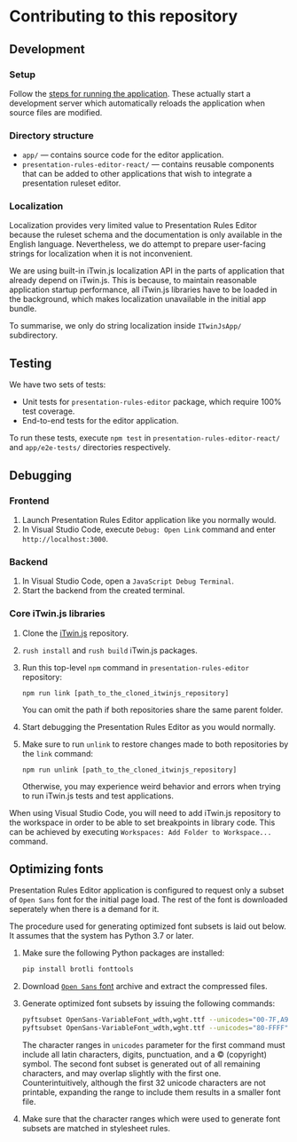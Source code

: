 # Contributing to this repository

## Development

### Setup

Follow the [steps for running the application](./README.md#using). These actually start a development server which automatically reloads the application when source files are modified.

### Directory structure

- `app/` — contains source code for the editor application.
- `presentation-rules-editor-react/` — contains reusable components that can be added to other applications that wish to integrate a presentation ruleset editor.

### Localization

Localization provides very limited value to Presentation Rules Editor because the ruleset schema and the documentation is only available in the English language. Nevertheless, we do attempt to prepare user-facing strings for localization when it is not inconvenient.

We are using built-in iTwin.js localization API in the parts of application that already depend on iTwin.js. This is because, to maintain reasonable application startup performance, all iTwin.js libraries have to be loaded in the background, which makes localization unavailable in the initial app bundle.

To summarise, we only do string localization inside `ITwinJsApp/` subdirectory.

## Testing

We have two sets of tests:

- Unit tests for `presentation-rules-editor` package, which require 100% test coverage.
- End-to-end tests for the editor application.

To run these tests, execute `npm test` in `presentation-rules-editor-react/` and `app/e2e-tests/` directories respectively.

## Debugging

### Frontend

1. Launch Presentation Rules Editor application like you normally would.
2. In Visual Studio Code, execute `Debug: Open Link` command and enter `http://localhost:3000`.

### Backend

1. In Visual Studio Code, open a `JavaScript Debug Terminal`.
2. Start the backend from the created terminal.

### Core iTwin.js libraries

1. Clone the [iTwin.js](https://github.com/imodeljs/imodeljs) repository.
2. `rush install` and `rush build` iTwin.js packages.
3. Run this top-level `npm` command in `presentation-rules-editor` repository:

   ```shell
   npm run link [path_to_the_cloned_itwinjs_repository]
   ```

   You can omit the path if both repositories share the same parent folder.

4. Start debugging the Presentation Rules Editor as you would normally.
5. Make sure to run `unlink` to restore changes made to both repositories by the `link` command:

   ```shell
   npm run unlink [path_to_the_cloned_itwinjs_repository]
   ```

   Otherwise, you may experience weird behavior and errors when trying to run iTwin.js tests and test applications.

When using Visual Studio Code, you will need to add iTwin.js repository to the workspace in order to be able to set breakpoints in library code. This can be achieved by executing `Workspaces: Add Folder to Workspace...` command.

## Optimizing fonts

Presentation Rules Editor application is configured to request only a subset of `Open Sans` font for the initial page load. The rest of the font is downloaded seperately when there is a demand for it.

The procedure used for generating optimized font subsets is laid out below. It assumes that the system has Python 3.7 or later.

1. Make sure the following Python packages are installed:

   ```bash
   pip install brotli fonttools
   ```

2. Download [`Open Sans` font](https://fonts.google.com/specimen/Open+Sans) archive and extract the compressed files.
3. Generate optimized font subsets by issuing the following commands:

   ```bash
   pyftsubset OpenSans-VariableFont_wdth,wght.ttf --unicodes="00-7F,A9" --flavor="woff2" --output-file=OpenSans-subset.woff2
   pyftsubset OpenSans-VariableFont_wdth,wght.ttf --unicodes="80-FFFF" --flavor="woff2" --output-file=OpenSans-rest.woff2
   ```

   The character ranges in `unicodes` parameter for the first command must include all latin characters, digits, punctuation, and a © (copyright) symbol. The second font subset is generated out of all remaining characters, and may overlap slightly with the first one. Counterintuitively, although the first 32 unicode characters are not printable, expanding the range to include them results in a smaller font file.

4. Make sure that the character ranges which were used to generate font subsets are matched in stylesheet rules.
